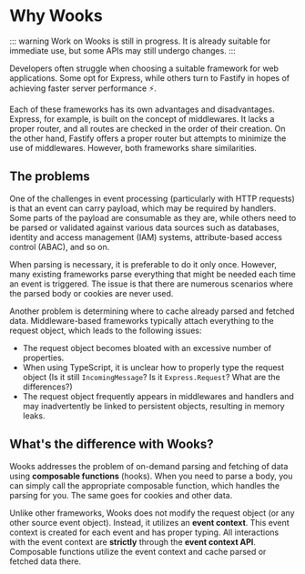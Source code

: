 # Why Wooks

::: warning
Work on Wooks is still in progress. It is already suitable for immediate use,
but some APIs may still undergo changes.
:::

Developers often struggle when choosing a suitable framework for web applications. Some opt for Express,
while others turn to Fastify in hopes of achieving faster server performance ⚡.

Each of these frameworks has its own advantages and disadvantages. Express, for example, is built on the
concept of middlewares. It lacks a proper router, and all routes are checked in the order of their creation.
On the other hand, Fastify offers a proper router but attempts to minimize the use of middlewares.
However, both frameworks share similarities.

## The problems

One of the challenges in event processing (particularly with HTTP requests) is that an event can carry payload,
which may be required by handlers. Some parts of the payload are consumable as they are, while others need to
be parsed or validated against various data sources such as databases, identity and access management (IAM) systems,
attribute-based access control (ABAC), and so on.

When parsing is necessary, it is preferable to do it only once. However, many existing frameworks parse everything
that might be needed each time an event is triggered. The issue is that there are numerous scenarios where the
parsed body or cookies are never used.

Another problem is determining where to cache already parsed and fetched data. Middleware-based frameworks typically
attach everything to the request object, which leads to the following issues:

-   The request object becomes bloated with an excessive number of properties.
-   When using TypeScript, it is unclear how to properly type the request object
(Is it still `IncomingMessage`? Is it `Express.Request`? What are the differences?)
-   The request object frequently appears in middlewares and handlers and may inadvertently
be linked to persistent objects, resulting in memory leaks.

## What's the difference with Wooks?

Wooks addresses the problem of on-demand parsing and fetching of data using **composable functions** (hooks).
When you need to parse a body, you can simply call the appropriate composable function, which handles the
parsing for you. The same goes for cookies and other data.

Unlike other frameworks, Wooks does not modify the request object (or any other source event object). Instead,
it utilizes an **event context**. This event context is created for each event and has proper typing. All interactions
with the event context are **strictly** through the **event context API**. Composable functions utilize the event context
and cache parsed or fetched data there.

